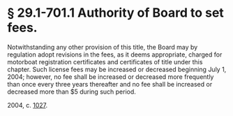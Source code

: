 # § 29.1-701.1 Authority of Board to set fees.

<p>Notwithstanding any other provision of this title, the Board may by regulation adopt revisions in the fees, as it deems appropriate, charged for motorboat registration certificates and certificates of title under this chapter. Such license fees may be increased or decreased beginning July 1, 2004; however, no fee shall be increased or decreased more frequently than once every three years thereafter and no fee shall be increased or decreased more than $5 during such period.</p><p>2004, c. <a href='http://lis.virginia.gov/cgi-bin/legp604.exe?041+ful+CHAP1027'>1027</a>.</p>